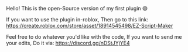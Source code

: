 Hello! This is the open-Source version of my first plugin 😄

If you want to use the plugin in-roblox, Then go to this link:
https://create.roblox.com/store/asset/18914545498/EZ-Script-Maker

Feel free to do whatever you'd like with the code, If you want to send me your edits, Do it via:
https://discord.gg/nDStJYjYE4
